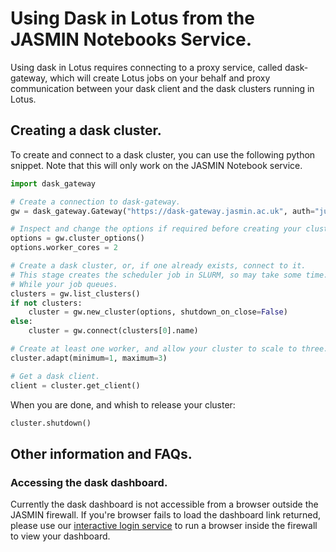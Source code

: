 # Using Dask in Lotus from the JASMIN Notebooks Service.
Using dask in Lotus requires connecting to a proxy service, called dask-gateway, which will create Lotus jobs on your behalf and proxy communication between your dask client and the dask clusters running in Lotus.


## Creating a dask cluster.
To create and connect to a dask cluster, you can use the following python snippet. Note that this will only work on the JASMIN Notebook service.
```python
import dask_gateway

# Create a connection to dask-gateway.
gw = dask_gateway.Gateway("https://dask-gateway.jasmin.ac.uk", auth="jupyterhub")

# Inspect and change the options if required before creating your cluster.
options = gw.cluster_options()
options.worker_cores = 2

# Create a dask cluster, or, if one already exists, connect to it.
# This stage creates the scheduler job in SLURM, so may take some time.
# While your job queues.
clusters = gw.list_clusters()
if not clusters:
    cluster = gw.new_cluster(options, shutdown_on_close=False)
else:
    cluster = gw.connect(clusters[0].name)

# Create at least one worker, and allow your cluster to scale to three.
cluster.adapt(minimum=1, maximum=3)

# Get a dask client.
client = cluster.get_client()
```

When you are done, and whish to release your cluster:
```python
cluster.shutdown()
```

## Other information and FAQs.
### Accessing the dask dashboard.
Currently the dask dashboard is not accessible from a browser outside the JASMIN firewall. If you're browser fails to load the dashboard link returned, please use our [interactive login service](https://help.jasmin.ac.uk/article/4810-graphical-linux-desktop-access-using-nx) to run a browser inside the firewall to view your dashboard.
